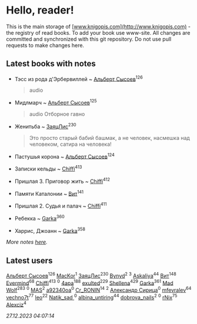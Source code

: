 # Hello, reader!
This is the main storage of [www.knigopis.com](http://www.knigopis.com) - the registry of read books.
To add your book use www-site. All changes are committed and synchronized with this git repository.
Do not use pull requests to make changes here.


## Latest books with notes
* Тэсс из рода д'Эрбервиллей ~ [Альберт Сысоев](users/474/47446642-vkontakte)<sup>126</sup>
    > audio

* Мидлмарч ~ [Альберт Сысоев](users/474/47446642-vkontakte)<sup>125</sup>
    > audio
    > Отборное гавно

* Женитьба ~ [ЗаяцЛис](users/112/112388384595246311466-google)<sup>230</sup>
    > Это просто старый бабий башмак, а не человек, насмешка над человеком, сатира на человека!

* Пастушья корона ~ [Альберт Сысоев](users/474/47446642-vkontakte)<sup>124</sup>

* Записки кельды ~ [Chiffi](users/105/105831994080785626680-google)<sup>413</sup>

* Пришлая 3. Приговор жить ~ [Chiffi](users/105/105831994080785626680-google)<sup>412</sup>

* Памяти Каталонии ~ [Вит](users/300/300273923-vkontakte)<sup>141</sup>

* Пришлая 2. Судья и палач ~ [Chiffi](users/105/105831994080785626680-google)<sup>411</sup>

* Ребекка ~ [Garka](users/115/115753719718250012620-google)<sup>360</sup>

* Харрис, Джоанн ~ [Garka](users/115/115753719718250012620-google)<sup>358</sup>


_More notes [here](latest_books_with_notes.md)._


## Latest users
[Альберт Сысоев](users/474/47446642-vkontakte)<sup>126</sup> 
[MacKor](users/110/110996617505160240010-google)<sup>1</sup> 
[ЗаяцЛис](users/112/112388384595246311466-google)<sup>230</sup> 
[Bynyd](users/114/114466008310968989620-google)<sup>2</sup> 
[](users/115/115095777313809768381-google)<sup>3</sup> 
[Askaliya](users/326/326783541-vkontakte)<sup>44</sup> 
[Вит](users/300/300273923-vkontakte)<sup>148</sup> 
[Evermind](users/302/302928912-vkontakte)<sup>68</sup> 
[Chiffi](users/105/105831994080785626680-google)<sup>413</sup> 
[](users/150/15053407-yandex)<sup>0</sup> 
[4apa](users/117/117392596378069249667-google)<sup>188</sup> 
[exulted](users/100/100599204551896265722-google)<sup>229</sup> 
[Shellena](users/134/13413591548892934957-mailru)<sup>429</sup> 
[Garka](users/115/115753719718250012620-google)<sup>361</sup> 
[Mad Wolf](users/947/94738840-vkontakte)<sup>283</sup> 
[](users/116/116467737249031140129-google)<sup>0</sup> 
[MAS](users/384/3848610264283409624-mailru)<sup>2</sup> 
[a92340oa](users/104/104805486598372775238-google)<sup>0</sup> 
[Cr_RONIN](users/112/112090473416384685204-google)<sup>14</sup> 
[](users/105/105803270930838059244-google)<sup>2</sup> 
[Александр Сирица](users/149/14993074907293954836-mailru)<sup>0</sup> 
[mfevralev](users/140/140966150-vkontakte)<sup>64</sup> 
[vechno7t](users/102/102483077884312127500-google)<sup>77</sup> 
[leo](users/106/106915386474260202605-google)<sup>22</sup> 
[Natik_sad ](users/108/108898237485217151983-google)<sup>0</sup> 
[albina_untiring](users/257/2579695-vkontakte)<sup>44</sup> 
[dobrova_nails](users/606/6069210-vkontakte)<sup>2</sup> 
[](users/112/112239748706900948406-google)<sup>0</sup> 
[rNix](users/227/22742452-yandex)<sup>75</sup> 
[Alexciz](users/104/104402554069177138887-google)<sup>4</sup> 


_27.12.2023 04:07:14_
